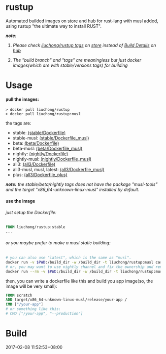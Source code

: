 # rustup

Automated builded images on [store](https://store.docker.com/community/images/liuchong/rustup/) and [hub](https://hub.docker.com/r/liuchong/rustup/) for rust-lang with musl added, using rustup "the ultimate way to install RUST".

***note:***

1. *Please check [liuchong/rustup tags](https://store.docker.com/community/images/liuchong/rustup/tags) on [store](https://store.docker.com/) instead of [Build Details](https://hub.docker.com/r/liuchong/rustup/builds/) on [hub](https://hub.docker.com/)*

2. *The "build branch" and "tags" are meaningless but just docker images(which are with stable/versions tags) for building*

# Usage

#### pull the images:

``` shell
> docker pull liuchong/rustup
> docker pull liuchong/rustup:musl
```

the tags are:

- stable: [(stable/Dockerfile)](https://github.com/liuchong/docker-rustup/blob/master/dockerfiles/stable/Dockerfile)
- stable-musl: [(stable/Dockerfile_musl)](https://github.com/liuchong/docker-rustup/blob/master/dockerfiles/stable/Dockerfile_musl)
- beta: [(beta/Dockerfile)](https://github.com/liuchong/docker-rustup/blob/master/dockerfiles/beta/Dockerfile)
- beta-musl: [(beta/Dockerfile_musl)](https://github.com/liuchong/docker-rustup/blob/master/dockerfiles/beta/Dockerfile_musl)
- nightly: [(nightly/Dockerfile)](https://github.com/liuchong/docker-rustup/blob/master/dockerfiles/nightly/Dockerfile)
- nightly-musl: [(nightly/Dockerfile_musl)](https://github.com/liuchong/docker-rustup/blob/master/dockerfiles/nightly/Dockerfile_musl)
- all3: [(all3/Dockerfile)](https://github.com/liuchong/docker-rustup/blob/master/dockerfiles/all3/Dockerfile)
- all3-musl, musl, latest: [(all3/Dockerfile_musl)](https://github.com/liuchong/docker-rustup/blob/master/dockerfiles/all3/Dockerfile_musl)
- plus: [(all3/Dockerfile_plus)](https://github.com/liuchong/docker-rustup/blob/master/dockerfiles/all3/Dockerfile_plus)

***note:*** *the stable/beta/nightly tags does not have the package "musl-tools" and the target "x86_64-unknown-linux-musl" installed by default.*

#### use the image

###### just setup the Dockerfile:

``` dockerfile
FROM liuchong/rustup:stable
...
```

###### or you maybe prefer to make a musl static building:

``` bash
# you can also use "latest", which is the same as "musl".
docker run -v $PWD:/build_dir -w /build_dir -t liuchong/rustup:musl cargo build --release
# or, you may want to use nightly channel and fix the ownership and remove container after run as below:
docker run --rm -v $PWD:/build_dir -w /build_dir -t liuchong/rustup:musl sh -c "rustup run nightly cargo build --release && chown -R $(id -u):$(id -g) target"
```

then, you can write a dockerfile like this and build you app image(so, the image will be very small):

``` dockerfile
FROM scratch
ADD target/x86_64-unknown-linux-musl/release/your-app /
CMD ["/your-app"]
# or something like this:
# CMD ["/your-app", "--production"]
```

# Build

2017-02-08 11:52:53+08:00
